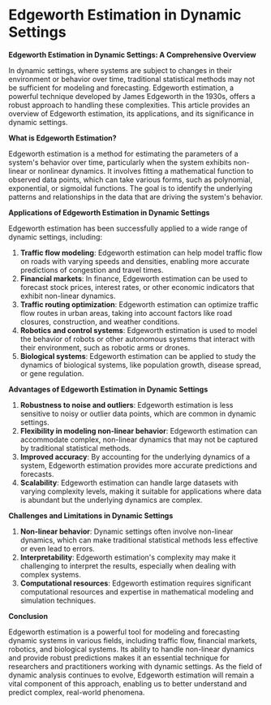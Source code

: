 # Edgeworth Estimation in Dynamic Settings

**Edgeworth Estimation in Dynamic Settings: A Comprehensive Overview**

In dynamic settings, where systems are subject to changes in their environment or behavior over time, traditional statistical methods may not be sufficient for modeling and forecasting. Edgeworth estimation, a powerful technique developed by James Edgeworth in the 1930s, offers a robust approach to handling these complexities. This article provides an overview of Edgeworth estimation, its applications, and its significance in dynamic settings.

**What is Edgeworth Estimation?**

Edgeworth estimation is a method for estimating the parameters of a system's behavior over time, particularly when the system exhibits non-linear or nonlinear dynamics. It involves fitting a mathematical function to observed data points, which can take various forms, such as polynomial, exponential, or sigmoidal functions. The goal is to identify the underlying patterns and relationships in the data that are driving the system's behavior.

**Applications of Edgeworth Estimation in Dynamic Settings**

Edgeworth estimation has been successfully applied to a wide range of dynamic settings, including:

1. **Traffic flow modeling**: Edgeworth estimation can help model traffic flow on roads with varying speeds and densities, enabling more accurate predictions of congestion and travel times.
2. **Financial markets**: In finance, Edgeworth estimation can be used to forecast stock prices, interest rates, or other economic indicators that exhibit non-linear dynamics.
3. **Traffic routing optimization**: Edgeworth estimation can optimize traffic flow routes in urban areas, taking into account factors like road closures, construction, and weather conditions.
4. **Robotics and control systems**: Edgeworth estimation is used to model the behavior of robots or other autonomous systems that interact with their environment, such as robotic arms or drones.
5. **Biological systems**: Edgeworth estimation can be applied to study the dynamics of biological systems, like population growth, disease spread, or gene regulation.

**Advantages of Edgeworth Estimation in Dynamic Settings**

1. **Robustness to noise and outliers**: Edgeworth estimation is less sensitive to noisy or outlier data points, which are common in dynamic settings.
2. **Flexibility in modeling non-linear behavior**: Edgeworth estimation can accommodate complex, non-linear dynamics that may not be captured by traditional statistical methods.
3. **Improved accuracy**: By accounting for the underlying dynamics of a system, Edgeworth estimation provides more accurate predictions and forecasts.
4. **Scalability**: Edgeworth estimation can handle large datasets with varying complexity levels, making it suitable for applications where data is abundant but the underlying dynamics are complex.

**Challenges and Limitations in Dynamic Settings**

1. **Non-linear behavior**: Dynamic settings often involve non-linear dynamics, which can make traditional statistical methods less effective or even lead to errors.
2. **Interpretability**: Edgeworth estimation's complexity may make it challenging to interpret the results, especially when dealing with complex systems.
3. **Computational resources**: Edgeworth estimation requires significant computational resources and expertise in mathematical modeling and simulation techniques.

**Conclusion**

Edgeworth estimation is a powerful tool for modeling and forecasting dynamic systems in various fields, including traffic flow, financial markets, robotics, and biological systems. Its ability to handle non-linear dynamics and provide robust predictions makes it an essential technique for researchers and practitioners working with dynamic settings. As the field of dynamic analysis continues to evolve, Edgeworth estimation will remain a vital component of this approach, enabling us to better understand and predict complex, real-world phenomena.
